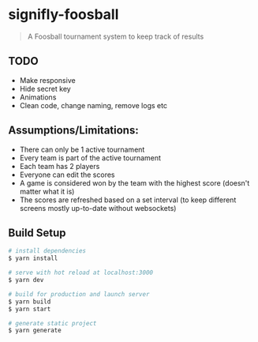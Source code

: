 # signifly-foosball

> A Foosball tournament system to keep track of results

## TODO

- Make responsive
- Hide secret key
- Animations
- Clean code, change naming, remove logs etc

## Assumptions/Limitations:

- There can only be 1 active tournament
- Every team is part of the active tournament
- Each team has 2 players
- Everyone can edit the scores
- A game is considered won by the team with the highest score (doesn't matter what it is)
- The scores are refreshed based on a set interval (to keep different screens mostly up-to-date without websockets)

## Build Setup

```bash
# install dependencies
$ yarn install

# serve with hot reload at localhost:3000
$ yarn dev

# build for production and launch server
$ yarn build
$ yarn start

# generate static project
$ yarn generate
```
